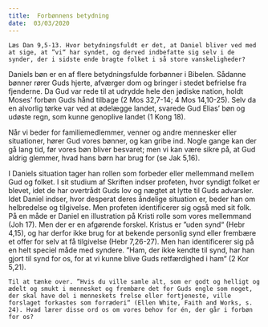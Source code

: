 ```yaml
---
title:  Forbønnens betydning
date:  03/03/2020
---
```


`Læs Dan 9,5-13. Hvor betydningsfuldt er det, at Daniel bliver ved med at sige, at ”vi“ har syndet, og derved indbefatte sig selv i de synder, der i sidste ende bragte folket i så store vanskeligheder?`

Daniels bøn er en af flere betydningsfulde forbønner i Bibelen. Sådanne bønner rører Guds hjerte, afværger dom og bringer i stedet befrielse fra fjenderne. Da Gud var rede til at udrydde hele den jødiske nation, holdt Moses’ forbøn Guds hånd tilbage (2 Mos 32,7-14; 4 Mos 14,10-25). Selv da en alvorlig tørke var ved at ødelægge landet, svarede Gud Elias’ bøn og udøste regn, som kunne genoplive landet (1 Kong 18).

Når vi beder for familiemedlemmer, venner og andre mennesker eller situationer, hører Gud vores bønner, og kan gribe ind. Nogle gange kan der gå lang tid, før vores bøn bliver besvaret; men vi kan være sikre på, at Gud aldrig glemmer, hvad hans børn har brug for (se Jak 5,16).

I Daniels situation tager han rollen som forbeder eller mellemmand mellem Gud og folket. I sit studium af Skriften indser profeten, hvor syndigt folket er blevet, idet de har overtrådt Guds lov og nægtet at lytte til Guds advarsler. Idet Daniel indser, hvor desperat deres åndelige situation er, beder han om helbredelse og tilgivelse. Men profeten identificerer sig også med sit folk. På en måde er Daniel en illustration på Kristi rolle som vores mellemmand (Joh 17). Men der er en afgørende forskel. Kristus er ”uden synd“ (Hebr 4,15), og har derfor ikke brug for at bekende personlig synd eller frembære et offer for selv at få tilgivelse (Hebr 7,26-27). Men han identificerer sig på en helt speciel måde med syndere. ”Ham, der ikke kendte til synd, har han gjort til synd for os, for at vi kunne blive Guds retfærdighed i ham“ (2 Kor 5,21).

`Til at tænke over. ”Hvis du ville samle alt, som er godt og helligt og ædelt og smukt i mennesket og frembære det for Guds engle som noget, der skal have del i menneskets frelse eller fortjeneste, ville forslaget forkastes som forræderi“ (Ellen White, Faith and Works, s. 24). Hvad lærer disse ord os om vores behov for én, der går i forbøn for os?`